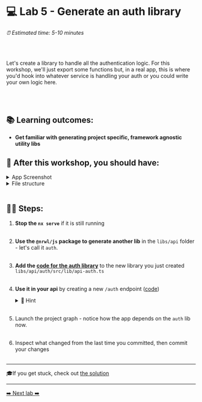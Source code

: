 # 💻 Lab 5 - Generate an auth library

###### ⏰ Estimated time: 5-10 minutes
<br />

Let's create a library to handle all the authentication logic.  For this workshop, we'll just export some functions but, in a real app, this is where you'd hook into whatever service is handling your auth or you could write your own logic here.

<br /><br />

## 📚 Learning outcomes:

- **Get familiar with generating project specific, framework agnostic utility libs**

## 📲 After this workshop, you should have:

<details>
  <summary>App Screenshot</summary>
  <img src="../assets/lab5_screenshot.png" width="500" alt="screenshot of lab5 result">
</details>

<details>
  <summary>File structure</summary>
  <img src="../assets/lab5_directory-structure.png" height="700" alt="lab5 file structure">
</details>
<br />

## 🏋️‍♀️ Steps:

1. **Stop the `nx serve`** if it is still running
   <br /><br />
2. **Use the `@nrwl/js` package to generate another lib** in the `libs/api` folder - let's call it `auth`.
   <br /><br />
3. **Add the [code for the auth library](../../examples/lab5/libs/api/auth/src/lib/api-auth.ts)** to the new library you just created `libs/api/auth/src/lib/api-auth.ts`
   <br /><br />
4. **Use it in your api** by creating a new `/auth` endpoint ([code](../../examples/lab5/apps/api/src/main.ts))

    <details>
    <summary>🐳 Hint</summary>

   `main.ts`:

   ```ts
   import { doAuth } from '@bg-hoard/api/auth';
   //...

   app.post('/api/auth', (req, res) => {
      res.send(doAuth());
   });
   ```

    </details>
   <br />

5. Launch the project graph - notice how the app depends on the `auth` lib now.
   <br /><br />
6. Inspect what changed from the last time you committed, then commit your changes
   <br /><br />

---

🎓If you get stuck, check out [the solution](SOLUTION.md)

---

[➡️ Next lab ➡️](../lab6/LAB.md)
